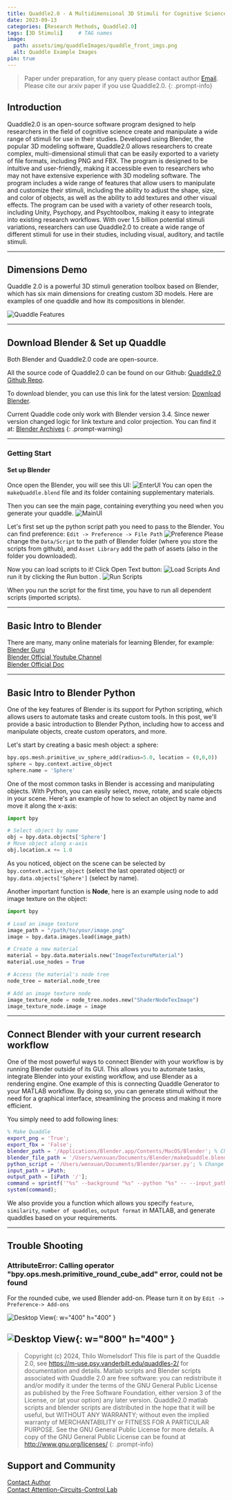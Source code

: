 ```yaml
---
title: Quaddle2.0 - A Multidimensional 3D Stimuli for Cognitive Science Research
date: 2023-09-13
categories: [Research Methods, Quaddle2.0]
tags: [3D Stimuli]     # TAG names 
image:
  path: assets/img/quaddleImages/quaddle_front_imgs.png
  alt: Quaddle Example Images
pin: true
---
```


> Paper under preparation, for any query please contact author [Email](mailto:xuan.wen@vanderbilt.edu). Please cite our arxiv paper if you use Quaddle2.0.
{: .prompt-info}

## Introduction
Quaddle2.0 is an open-source software program designed to help researchers in the field of cognitive science create and manipulate a wide range of stimuli for use in their studies. Developed using Blender, the popular 3D modeling software, Quaddle2.0 allows researchers to create complex, multi-dimensional stimuli that can be easily exported to a variety of file formats, including PNG and FBX. The program is designed to be intuitive and user-friendly, making it accessible even to researchers who may not have extensive experience with 3D modeling software. The program includes a wide range of features that allow users to manipulate and customize their stimuli, including the ability to adjust the shape, size, and color of objects, as well as the ability to add textures and other visual effects.  The program can be used with a variety of other research tools, including Unity, Psychopy, and Psychtoolbox, making it easy to integrate into existing research workflows. With over 1.5 billion potential stimuli variations, researchers can use Quaddle2.0 to create a wide range of different stimuli for use in their studies, including visual, auditory, and tactile stimuli.

---

## Dimensions Demo
Quaddle 2.0 is a powerful 3D stimuli generation toolbox based on Blender, which has six main dimensions for creating custom 3D models. Here are examples of one quaddle and how its compositions in blender.

![Quaddle Features](assets/img/quaddleImages/quaddle_feature_images.png)

---


## Download Blender & Set up Quaddle

Both Blender and Quaddle2.0 code are open-source.

All the source code of Quaddle2.0 can be found on our Github: [Quaddle2.0 Github Repo](https://github.com/xwen1765/blender-quaddle). 

To download blender, you can use this link for the latest version: [Download Blender](https://www.blender.org/download/). 

>
Current Quaddle code only work with Blender version 3.4. Since newer version changed logic for link texture and color projection. You can find it at: [Blender Archives](https://download.blender.org/release/)
{: .prompt-warning}


---

### Getting Start

#### Set up Blender

Once open the Blender, you will see this UI:
![EnterUI](assets/img/quaddleImages/001.png)
You can open the `makeQuaddle.blend` file and its folder containing supplementary materials. 

Then you can see the main page, containing everything you need when you generate your quaddle.
![MainUI](assets/img/quaddleImages/002.png)

Let's first set up the python script path you need to pass to the Blender. You can find preference: `Edit -> Preference -> File Path`
![Preference](assets/img/quaddleImages/003.png)
Please change the `Data/Script` to the path of Blender folder (where you store the scripts from github), and `Asset Library` add the path of assets (also in the folder you downloaded).

Now you can load scripts to it! Click Open Text button:
![Load Scripts](assets/img/quaddleImages/004.png)
And run it by clicking the Run button .
![Run Scripts](assets/img/quaddleImages/005.png)

When you run the script for the first time, you have to run all dependent scripts (imported scripts).

---

## Basic Intro to Blender

There are many, many online materials for learning Blender, for example:    
[Blender Guru](https://www.blenderguru.com)    
[Blender Official Youtube Channel](https://www.youtube.com/playlist?list=PLa1F2ddGya_-UvuAqHAksYnB0qL9yWDO6)    
[Blender Official Doc](https://docs.blender.org)    

---


## Basic Intro to Blender Python

One of the key features of Blender is its support for Python scripting, which allows users to automate tasks and create custom tools. In this post, we'll provide a basic introduction to Blender Python, including how to access and manipulate objects, create custom operators, and more.

Let's start by creating a basic mesh object: a sphere:

```python
bpy.ops.mesh.primitive_uv_sphere_add(radius=5.0, location = (0,0,0))
sphere = bpy.context.active_object
sphere.name = 'Sphere'
```

One of the most common tasks in Blender is accessing and manipulating objects. With Python, you can easily select, move, rotate, and scale objects in your scene. Here's an example of how to select an object by name and move it along the x-axis:

```python
import bpy

# Select object by name
obj = bpy.data.objects['Sphere']
# Move object along x-axis
obj.location.x += 1.0
```

As you noticed, object on the scene can be selected by `bpy.context.active_object` (select the last operated object) or `bpy.data.objects['Sphere']` (select by name).

Another important function is **Node**, here is an example using node to add image texture on the object:

```python
import bpy

# Load an image texture
image_path = "/path/to/your/image.png"
image = bpy.data.images.load(image_path)

# Create a new material
material = bpy.data.materials.new("ImageTextureMaterial")
material.use_nodes = True

# Access the material's node tree
node_tree = material.node_tree

# Add an image texture node
image_texture_node = node_tree.nodes.new("ShaderNodeTexImage")
image_texture_node.image = image
```

---

## Connect Blender with your current research workflow

One of the most powerful ways to connect Blender with your workflow is by running Blender outside of its GUI. This allows you to automate tasks, integrate Blender into your existing workflow, and use Blender as a rendering engine.  One example of this is connecting Quaddle Generator to your MATLAB workflow. By doing so, you can generate stimuli without the need for a graphical interface, streamlining the process and making it more efficient.

You simply need to add following lines:
```matlab
% Make Quaddle
export_png = 'True';
export_fbx = 'False';
blender_path = '/Applications/Blender.app/Contents/MacOS/Blender'; % Change this to your Blender path
blender_file_path = '/Users/wenxuan/Documents/Blender/makeQuaddle.blend'; 
python_script = '/Users/wenxuan/Documents/Blender/parser.py'; % Change this to your Python script path
input_path = iPath;
output_path = [iPath '/'];
command = sprintf('"%s" --background "%s" --python "%s" -- --input_path "%s" --output_path "%s" --export_fbx "%s" --export_png "%s"', blender_path, blender_file_path, python_script, input_path, output_path, export_fbx, export_png);
system(command);
```

We also provide you a function which allows you specify `feature`, `similarity`, `number of quaddles`, `output format` in MATLAB, and generate quaddles based on your requirements.


---  


## Trouble Shooting
### AttributeError: Calling operator "bpy.ops.mesh.primitive_round_cube_add" error, could not be found

For the rounded cube, we used Blender add-on. Please turn it on by `Edit -> Preference-> Add-ons`

![Desktop View](/assets/img/quaddleImages/TS001.png){: w="400" h="400" }

![Desktop View](/assets/img/quaddleImages/TS002.png){: w="800" h="400" }
--- 

> Copyright (c) 2024, Thilo Womelsdorf
This file is part of the Quaddle 2.0,
see https://m-use.psy.vanderbilt.edu/quaddles-2/ for documentation and details. Matlab scripts and Blender scripts associated with Quaddle 2.0 are free software: you can redistribute it and/or modify it under the terms of the GNU General Public License as published by the Free Software Foundation,  either version 3 of the License, or (at your option) any later version. 
Quaddle2.0 matlab scripts and blender scripts are distributed in the hope that it will be useful, but WITHOUT ANY WARRANTY; without even the implied warranty of MERCHANTABILITY or FITNESS FOR A PARTICULAR PURPOSE.  See the GNU General Public License for more details. A copy of the GNU General Public License can be found at http://www.gnu.org/licenses/
{: .prompt-info}


## Support and Community
[Contact Author](mailto:xuan.wen@vanderbilt.edu)   
[Contact Attention-Circuits-Control Lab](https://accl.psy.vanderbilt.edu)